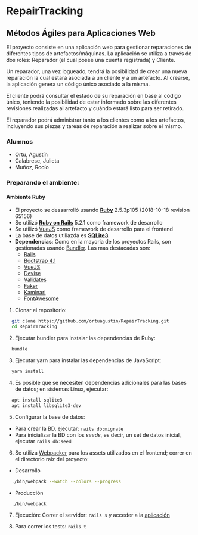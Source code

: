 # RepairTracking
## Métodos Ágiles para Aplicaciones Web

El proyecto consiste en una aplicación web para gestionar reparaciones de diferentes tipos de artefactos/máquinas. La aplicación se utiliza a través de dos roles: Reparador (el cual posee una cuenta registrada) y Cliente. 

Un reparador, una vez logueado, tendrá la posibilidad de crear una nueva reparación la cual estará asociada a un cliente y a un artefacto. Al crearse, la aplicación genera un código único asociado a la misma.

El cliente podrá consultar el estado de su reparación en base al código único, teniendo la posibilidad de estar informado sobre las diferentes revisiones realizadas al artefacto y cuándo estará listo para ser retirado. 

El reparador podrá administrar tanto a los clientes como a los artefactos, incluyendo sus piezas y tareas de reparación a realizar sobre el mismo.


### Alumnos

* Ortu, Agustín
* Calabrese, Julieta
* Muñoz, Rocío

### Preparando el ambiente:

#### Ambiente Ruby

* El proyecto se dessarrolló usando [**Ruby**](https://www.ruby-lang.org) 2.5.3p105 (2018-10-18 revision 65156)
* Se utilizó [**Ruby on Rails**](https://rubyonrails.org) 5.2.1 como framework de desarrollo
* Se utilizó [VueJS](https://vuejs.org) como framework de desarrollo para el frontend
* La base de datos utiliazda es [**SQLite3**](https://www.sqlite.org) 
* **Dependencias**: Como en la mayoria de los proyectos Rails, son gestionadas usando [Bundler](https://github.com/bundler/bundler). Las mas destacadas son:
  - [Rails](https://github.com/rails/rails)
  - [Bootstrap 4.1](https://getbootstrap.com)
  - [VueJS](https://vuejs.org)
  - [Devise](https://github.com/plataformatec/devise)
  - [Validates](https://github.com/kaize/validates)
  - [Faker](https://github.com/stympy/faker)
  - [Kaminari](https://github.com/kaminari/kaminari)
  - [FontAwesome](https://fontawesome.com/)

1. Clonar el repositorio:

```bash
  git clone https://github.com/ortuagustin/RepairTracking.git
  cd RepairTracking
```

2. Ejecutar bundler para instalar las dependencias de Ruby:

```bash
  bundle
```

3. Ejecutar yarn para instalar las dependencias de JavaScript:

```bash
  yarn install
```

4. Es posible que se necesiten dependencias adicionales para las bases de datos; en sistemas Linux, ejecutar:

  ```bash
    apt install sqlite3
    apt install libsqlite3-dev
  ```

5. Configurar la base de datos:
  - Para crear la BD, ejecutar: `rails db:migrate`
  - Para inicializar la BD con los *seeds*, es decir, un set de datos inicial, ejecutar `rails db:seed`

6. Se utiliza [Webpacker](https://github.com/rails/webpacker) para los assets utilizados en el frontend; correr en el directorio raiz del proyecto:
  - Desarrollo

```bash
  ./bin/webpack --watch --colors --progress
```
  - Producción

```bash
  ./bin/webpack
```

7. Ejecución: Correr el servidor: `rails s` y acceder a la [aplicación](http://localhost:3000)

8. Para correr los tests: `rails t`
